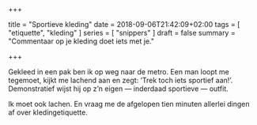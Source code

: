 +++

title = "Sportieve kleding"
date = 2018-09-06T21:42:09+02:00 
tags = [ "etiquette", "kleding" ] 
series = [ "snippers" ]
draft = false
summary = "Commentaar op je kleding doet iets met je."

+++

Gekleed in een pak ben ik op weg naar de metro. Een man loopt me tegemoet, kijkt me lachend aan en zegt: ‘Trek toch iets sportief aan!’. Demonstratief wijst hij op z’n eigen — inderdaad sportieve — outfit.

Ik moet ook lachen. En vraag me de afgelopen tien minuten allerlei dingen af over kledingetiquette.
